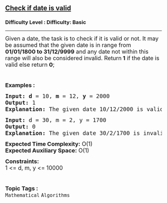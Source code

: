 <h2><a href="https://www.geeksforgeeks.org/problems/check-if-date-is-valid0050/1?page=2&category=Mathematical&difficulty=Basic&status=unsolved&sortBy=submissions">Check if date is valid</a></h2><h3>Difficulty Level : Difficulty: Basic</h3><hr><div class="problems_problem_content__Xm_eO"><p><span style="font-size: 18px;">Given a date, the task is to check if it is valid or not. It may be assumed that the given date is in range from <strong>01/01/1800 to 31/12/9999</strong> and any date not within this range will also be considered invalid. Return<strong> 1</strong> if the date is valid else return <strong>0</strong>;</span></p>
<p>&nbsp;</p>
<p><span style="font-size: 18px;"><strong>Examples :</strong></span></p>
<pre><span style="font-size: 18px;"><strong style="font-size: 18px;">Input: d</strong><span style="font-size: 18px;"> = 10, </span><strong style="font-size: 18px;">m</strong><span style="font-size: 18px;"> = 12, </span><strong style="font-size: 18px;">y</strong><span style="font-size: 18px;"> = 2000
</span><strong><span style="font-size: 18px;">Output:</span> </strong></span><span style="font-size: 18px;">1</span>
<span style="font-size: 18px;"><strong><span style="font-size: 18px;">Explanation:</span> </strong></span><span style="font-size: 18px;">The given date 10/12/2000 is valid</span><span style="font-size: 18px;">.</span></pre>
<pre><span style="font-size: 18px;"><strong>Input: </strong>d = 30, m = 2, y = 1700</span>
<span style="font-size: 18px;"><strong><span style="font-size: 18px;">Output:</span> </strong></span><span style="font-size: 18px;">0</span>
<span style="font-size: 18px;"><strong><span style="font-size: 18px;">Explanation:</span> </strong></span><span style="font-size: 18px;">The given date 30/2/1700 is invalid.</span></pre>
<p><span style="font-size: 18px;"><strong>Expected Time Complexity:</strong> O(1)<br><strong>Expected Auxiliary Space:</strong> O(1)</span></p>
<p><span style="font-size: 18px;"><strong>Constraints:</strong></span><br><span style="font-size: 18px;">1 &lt;= d, m, y &lt;= 10000</span></p></div><br><p><span style=font-size:18px><strong>Topic Tags : </strong><br><code>Mathematical</code>&nbsp;<code>Algorithms</code>&nbsp;